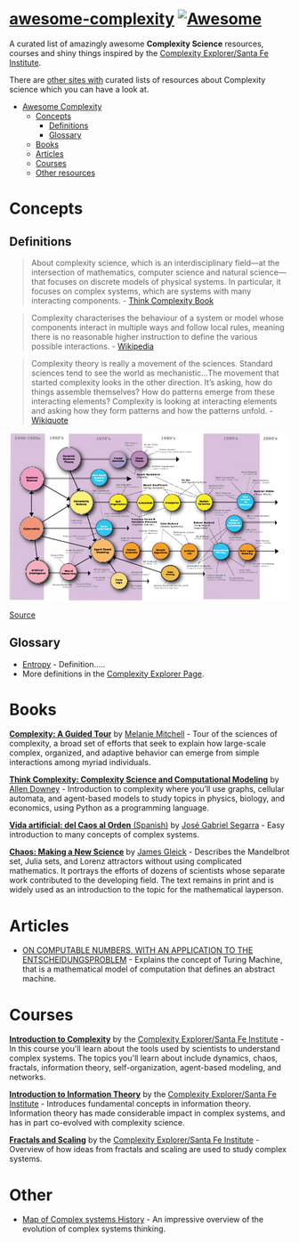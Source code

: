 # [awesome-complexity](https://github.com/jepemo/awesome-complexity) [![Awesome](https://awesome.re/badge.svg)](https://awesome.re)

A curated list of amazingly awesome **Complexity Science** resources, courses  and shiny things inspired by the [Complexity Explorer/Santa Fe Institute](https://www.complexityexplorer.org/).

There are [other sites with](https://github.com/sellisd/awesome-complexity) curated lists of resources about Complexity science which you can have a look at.

- [Awesome Complexity](#awesome-complexity)
  - [Concepts](#concepts)
    - [Definitions](#definitions)
    - [Glossary](#glossary)
  - [Books](#books)
  - [Articles](#articles)
  - [Courses](#courses)
  - [Other resources](#other)

# Concepts
## Definitions
> About complexity science, which is an interdisciplinary field—at the intersection of mathematics, computer science and natural science—that focuses on discrete models of physical systems. In particular, it focuses on complex systems, which are systems with many interacting components. - [Think Complexity Book](http://greenteapress.com/complexity/html/index.html)

> Complexity characterises the behaviour of a system or model whose components interact in multiple ways and follow local rules, meaning there is no reasonable higher instruction to define the various possible interactions. - [Wikipedia](https://en.wikipedia.org/wiki/Complexity)

> Complexity theory is really a movement of the sciences. Standard sciences tend to see the world as mechanistic...The movement that started complexity looks in the other direction. It’s asking, how do things assemble themselves? How do patterns emerge from these interacting elements? Complexity is looking at interacting elements and asking how they form patterns and how the patterns unfold. - [Wikiquote](https://en.wikiquote.org/wiki/Systems_theory)


![Map of complexity science](Map-of-complexity-science.jpg "Map of complexity science")

[Source](https://en.wikipedia.org/wiki/File:Map-of-complexity-science.jpg)

## Glossary
 - [Entropy](https://en.wikipedia.org/wiki/Entropy) - Definition.....
 - More definitions in the [Complexity Explorer Page](https://www.complexityexplorer.org/explore/glossary).

# Books

[**Complexity: A Guided Tour**](https://www.amazon.com/gp/product/0199798109/ref=as_li_tl?ie=UTF8&camp=1789&creative=9325&creativeASIN=0199798109&linkCode=as2&tag=jepemolinks-20&linkId=425bcd3ff350748f2bb13e85663a4920) by [Melanie Mitchell](https://scholar.google.es/citations?user=k4gbv2AAAAAJ&hl=ca&oi=ao) - Tour of the sciences of complexity, a broad set of efforts that seek to explain how large-scale complex, organized, and adaptive behavior can emerge from simple interactions among myriad individuals.

[**Think Complexity: Complexity Science and Computational Modeling**](https://www.amazon.com/gp/product/1492040207?ie=UTF8&tag=jepemolinks-20&camp=1789&linkCode=xm2&creativeASIN=1492040207) by [Allen Downey](https://scholar.google.es/citations?user=GxBFR3sAAAAJ&hl=ca&oi=ao) - Introduction to complexity where you’ll use graphs, cellular automata, and agent-based models to study topics in physics, biology, and economics, using Python as a programming language.

[**Vida artificial: del Caos al Orden** (Spanish)](https://www.amazon.com/gp/product/8493138266/ref=as_li_tl?ie=UTF8&camp=1789&creative=9325&creativeASIN=8493138266&linkCode=as2&tag=jepemolinks-20&linkId=b912007851d458366f6b2ee88ef19b1d) by [José Gabriel Segarra](https://www.amazon.es/JOSE-GABRIEL-SEGARRA-BERENGUER-Libros/s?ie=UTF8&page=1&rh=n%3A599364031%2Ck%3AJOSE%20GABRIEL%20SEGARRA%20BERENGUER) - Easy introduction to many concepts of complex systems.

[**Chaos: Making a New Science**](https://www.amazon.com/gp/product/0143113453?ie=UTF8&tag=jepemolinks-20&camp=1789&linkCode=xm2&creativeASIN=0143113453) by [James Gleick](https://es.wikipedia.org/wiki/James_Gleick) - Describes the Mandelbrot set, Julia sets, and Lorenz attractors without using complicated mathematics. It portrays the efforts of dozens of scientists whose separate work contributed to the developing field. The text remains in print and is widely used as an introduction to the topic for the mathematical layperson.

# Articles

- [ON COMPUTABLE NUMBERS, WITH AN APPLICATION TO
THE ENTSCHEIDUNGSPROBLEM](https://www.cs.virginia.edu/~robins/Turing_Paper_1936.pdf) - Explains the concept of Turing Machine, that is a mathematical model of computation that defines an abstract machine.


# Courses

[**Introduction to Complexity**](https://www.complexityexplorer.org/courses/89-introduction-to-complexity) by the [Complexity Explorer/Santa Fe Institute](https://www.complexityexplorer.org/) - In this course you'll learn about the tools used by scientists to understand complex systems. The topics you'll learn about include dynamics, chaos, fractals, information theory, self-organization, agent-based modeling, and networks.

[**Introduction to Information Theory**](https://www.complexityexplorer.org/courses/55-introduction-to-information-theory)  by the [Complexity Explorer/Santa Fe Institute](https://www.complexityexplorer.org/) - Introduces fundamental concepts in information theory. Information theory has made considerable impact in complex systems, and has in part co-evolved with complexity science.

[**Fractals and Scaling**](https://www.complexityexplorer.org/courses/93-fractals-and-scaling) by the [Complexity Explorer/Santa Fe Institute](https://www.complexityexplorer.org/) - Overview of how ideas from fractals and scaling are used to study complex systems.

# Other
- [Map of Complex systems History](http://www.art-sciencefactory.com/complexity-map_feb09.html) - An impressive overview of the evolution of complex systems thinking.
